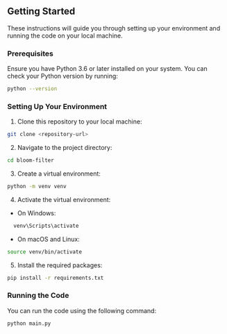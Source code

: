
## Getting Started

These instructions will guide you through setting up your environment and running the code on your local machine.

### Prerequisites

Ensure you have Python 3.6 or later installed on your system. You can check your Python version by running:

```bash
python --version
```

### Setting Up Your Environment

1. Clone this repository to your local machine:

```bash
git clone <repository-url>
```

2. Navigate to the project directory:

```bash
cd bloom-filter
```

3. Create a virtual environment:

```bash
python -m venv venv
```

4. Activate the virtual environment:

* On Windows:

```bash
  venv\Scripts\activate
  ```

* On macOS and Linux:

```bash
source venv/bin/activate
```

5. Install the required packages:

```bash
pip install -r requirements.txt
```

### Running the Code

You can run the code using the following command:

```bash
python main.py
```